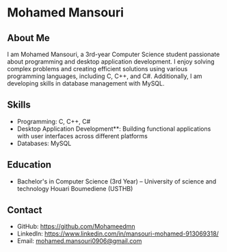 # Mohamed Mansouri

## About Me
I am Mohamed Mansouri, a 3rd-year Computer Science student passionate about programming and desktop application development. I enjoy solving complex problems and creating efficient solutions using various programming languages, including C, C++, and C#. Additionally, I am developing skills in database management with MySQL.

## Skills
- Programming: C, C++, C#
- Desktop Application Development**: Building functional applications with user interfaces across different platforms
- Databases: MySQL

## Education
- Bachelor's in Computer Science (3rd Year) – University of science and technology Houari Boumediene (USTHB)

## Contact
- GitHub: https://github.com/Mohameedmn
- LinkedIn: https://www.linkedin.com/in/mansouri-mohamed-913069318/
- Email: mohamed.mansouri0906@gmail.com


<!---
Mohameedmn/Mohameedmn is a ✨ special ✨ repository because its `README.md` (this file) appears on your GitHub profile.
You can click the Preview link to take a look at your changes.
--->
